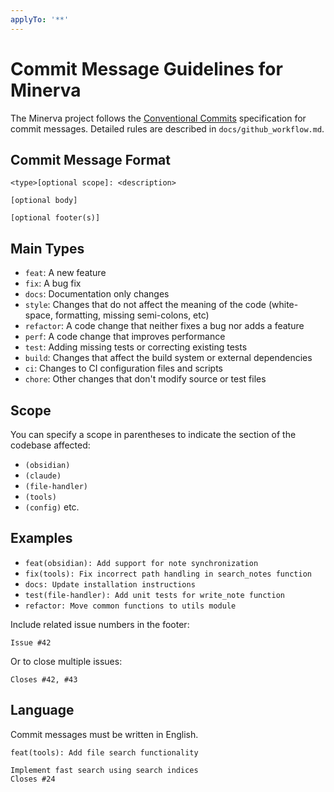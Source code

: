 ```yaml
---
applyTo: '**'
---
```


# Commit Message Guidelines for Minerva

The Minerva project follows the [Conventional Commits](https://www.conventionalcommits.org/en/v1.0.0/) specification for commit messages. Detailed rules are described in `docs/github_workflow.md`.

## Commit Message Format

```
<type>[optional scope]: <description>

[optional body]

[optional footer(s)]
```

## Main Types
- `feat`: A new feature
- `fix`: A bug fix
- `docs`: Documentation only changes
- `style`: Changes that do not affect the meaning of the code (white-space, formatting, missing semi-colons, etc)
- `refactor`: A code change that neither fixes a bug nor adds a feature
- `perf`: A code change that improves performance
- `test`: Adding missing tests or correcting existing tests
- `build`: Changes that affect the build system or external dependencies
- `ci`: Changes to CI configuration files and scripts
- `chore`: Other changes that don't modify source or test files

## Scope
You can specify a scope in parentheses to indicate the section of the codebase affected:
- `(obsidian)`
- `(claude)`
- `(file-handler)`
- `(tools)`
- `(config)`
etc.

## Examples
- `feat(obsidian): Add support for note synchronization`
- `fix(tools): Fix incorrect path handling in search_notes function`
- `docs: Update installation instructions`
- `test(file-handler): Add unit tests for write_note function`
- `refactor: Move common functions to utils module`

Include related issue numbers in the footer:
```
Issue #42
```

Or to close multiple issues:
```
Closes #42, #43
```

## Language
Commit messages must be written in English.
```
feat(tools): Add file search functionality

Implement fast search using search indices
Closes #24
```
